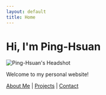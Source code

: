 ```yaml
---
layout: default
title: Home
---
```


# Hi, I'm Ping-Hsuan

![Ping-Hsuan's Headshot](assets/images/headshot.JPG)


Welcome to my personal website!

[About Me](about.md) | [Projects](projects.md) | [Contact](contact.md)